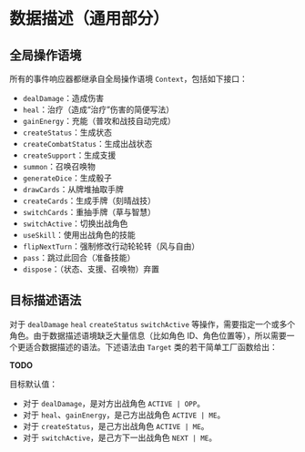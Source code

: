 # 数据描述（通用部分）

## 全局操作语境

所有的事件响应器都继承自全局操作语境 `Context`，包括如下接口：

- `dealDamage`：造成伤害
- `heal`：治疗（造成“治疗”伤害的简便写法）
- `gainEnergy`：充能（普攻和战技自动完成）
- `createStatus`：生成状态
- `createCombatStatus`：生成出战状态
- `createSupport`：生成支援
- `summon`：召唤召唤物
- `generateDice`：生成骰子
- `drawCards`：从牌堆抽取手牌
- `createCards`：生成手牌（刻晴战技）
- `switchCards`：重抽手牌（草与智慧）
- `switchActive`：切换出战角色
- `useSkill`：使用出战角色的技能
- `flipNextTurn`：强制修改行动轮轮转（风与自由）
- `pass`：跳过此回合（准备技能）
- `dispose`：（状态、支援、召唤物）弃置

## 目标描述语法

对于 `dealDamage` `heal` `createStatus` `switchActive` 等操作，需要指定一个或多个角色。由于数据描述语境缺乏大量信息（比如角色 ID、角色位置等），所以需要一个更适合数据描述的语法。下述语法由 `Target` 类的若干简单工厂函数给出：

**TODO**

目标默认值：

- 对于 `dealDamage`，是对方出战角色 `ACTIVE | OPP`。
- 对于 `heal`、`gainEnergy`，是己方出战角色 `ACTIVE | ME`。
- 对于 `createStatus`，是己方出战角色 `ACTIVE | ME`。
- 对于 `switchActive`，是己方下一出战角色 `NEXT | ME`。
